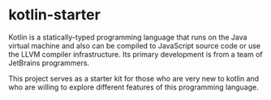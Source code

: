# kotlin-starter
Kotlin is a statically-typed programming language that runs on the Java virtual machine and also can be compiled to JavaScript source code or use the LLVM compiler infrastructure. Its primary development is from a team of JetBrains programmers.

This project serves as a starter kit for those who are very new to kotlin and who are willing to explore different features of this programming language.
